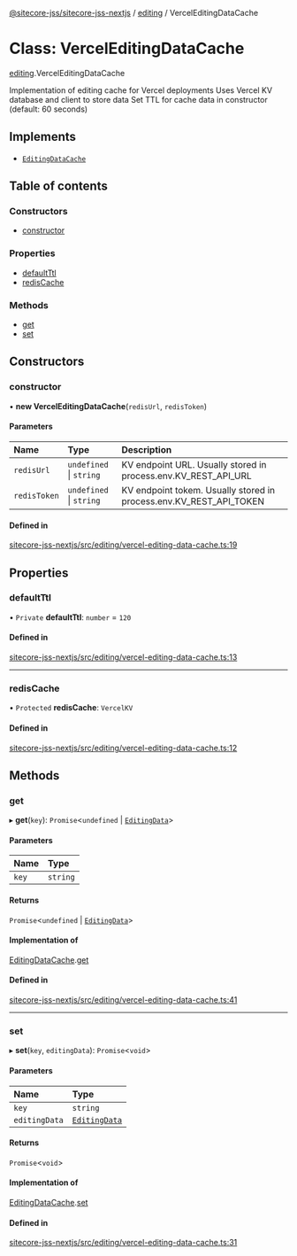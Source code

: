 [@sitecore-jss/sitecore-jss-nextjs](../README.md) / [editing](../modules/editing.md) / VercelEditingDataCache

# Class: VercelEditingDataCache

[editing](../modules/editing.md).VercelEditingDataCache

Implementation of editing cache for Vercel deployments
Uses Vercel KV database and client to store data
Set TTL for cache data in constructor (default: 60 seconds)

## Implements

- [`EditingDataCache`](../interfaces/editing.EditingDataCache.md)

## Table of contents

### Constructors

- [constructor](editing.VercelEditingDataCache.md#constructor)

### Properties

- [defaultTtl](editing.VercelEditingDataCache.md#defaultttl)
- [redisCache](editing.VercelEditingDataCache.md#rediscache)

### Methods

- [get](editing.VercelEditingDataCache.md#get)
- [set](editing.VercelEditingDataCache.md#set)

## Constructors

### constructor

• **new VercelEditingDataCache**(`redisUrl`, `redisToken`)

#### Parameters

| Name | Type | Description |
| :------ | :------ | :------ |
| `redisUrl` | `undefined` \| `string` | KV endpoint URL. Usually stored in process.env.KV_REST_API_URL |
| `redisToken` | `undefined` \| `string` | KV endpoint tokem. Usually stored in process.env.KV_REST_API_TOKEN |

#### Defined in

[sitecore-jss-nextjs/src/editing/vercel-editing-data-cache.ts:19](https://github.com/Sitecore/jss/blob/d3b172b39/packages/sitecore-jss-nextjs/src/editing/vercel-editing-data-cache.ts#L19)

## Properties

### defaultTtl

• `Private` **defaultTtl**: `number` = `120`

#### Defined in

[sitecore-jss-nextjs/src/editing/vercel-editing-data-cache.ts:13](https://github.com/Sitecore/jss/blob/d3b172b39/packages/sitecore-jss-nextjs/src/editing/vercel-editing-data-cache.ts#L13)

___

### redisCache

• `Protected` **redisCache**: `VercelKV`

#### Defined in

[sitecore-jss-nextjs/src/editing/vercel-editing-data-cache.ts:12](https://github.com/Sitecore/jss/blob/d3b172b39/packages/sitecore-jss-nextjs/src/editing/vercel-editing-data-cache.ts#L12)

## Methods

### get

▸ **get**(`key`): `Promise`\<`undefined` \| [`EditingData`](../modules/editing.md#editingdata)\>

#### Parameters

| Name | Type |
| :------ | :------ |
| `key` | `string` |

#### Returns

`Promise`\<`undefined` \| [`EditingData`](../modules/editing.md#editingdata)\>

#### Implementation of

[EditingDataCache](../interfaces/editing.EditingDataCache.md).[get](../interfaces/editing.EditingDataCache.md#get)

#### Defined in

[sitecore-jss-nextjs/src/editing/vercel-editing-data-cache.ts:41](https://github.com/Sitecore/jss/blob/d3b172b39/packages/sitecore-jss-nextjs/src/editing/vercel-editing-data-cache.ts#L41)

___

### set

▸ **set**(`key`, `editingData`): `Promise`\<`void`\>

#### Parameters

| Name | Type |
| :------ | :------ |
| `key` | `string` |
| `editingData` | [`EditingData`](../modules/editing.md#editingdata) |

#### Returns

`Promise`\<`void`\>

#### Implementation of

[EditingDataCache](../interfaces/editing.EditingDataCache.md).[set](../interfaces/editing.EditingDataCache.md#set)

#### Defined in

[sitecore-jss-nextjs/src/editing/vercel-editing-data-cache.ts:31](https://github.com/Sitecore/jss/blob/d3b172b39/packages/sitecore-jss-nextjs/src/editing/vercel-editing-data-cache.ts#L31)
